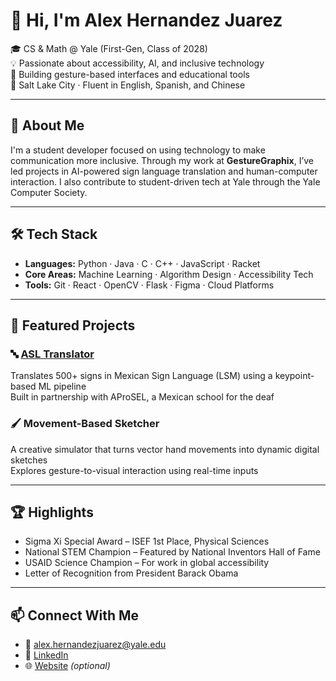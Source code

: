 # 👋 Hi, I'm Alex Hernandez Juarez

🎓 CS & Math @ Yale (First-Gen, Class of 2028)  
💡 Passionate about accessibility, AI, and inclusive technology  
🤖 Building gesture-based interfaces and educational tools  
📍 Salt Lake City · Fluent in English, Spanish, and Chinese  

---

## 💼 About Me

I'm a student developer focused on using technology to make communication more inclusive. Through my work at **GestureGraphix**, I’ve led projects in AI-powered sign language translation and human-computer interaction. I also contribute to student-driven tech at Yale through the Yale Computer Society.

---

## 🛠 Tech Stack

- **Languages:** Python · Java · C · C++ · JavaScript · Racket  
- **Core Areas:** Machine Learning · Algorithm Design · Accessibility Tech  
- **Tools:** Git · React · OpenCV · Flask · Figma · Cloud Platforms

---

## 🚀 Featured Projects

### 🔤 [ASL Translator](https://github.com/GestureGraphix/asl-translator)  
Translates 500+ signs in Mexican Sign Language (LSM) using a keypoint-based ML pipeline  
Built in partnership with AProSEL, a Mexican school for the deaf

### 🖌️ Movement-Based Sketcher  
A creative simulator that turns vector hand movements into dynamic digital sketches  
Explores gesture-to-visual interaction using real-time inputs

---

## 🏆 Highlights

- Sigma Xi Special Award – ISEF 1st Place, Physical Sciences  
- National STEM Champion – Featured by National Inventors Hall of Fame  
- USAID Science Champion – For work in global accessibility  
- Letter of Recognition from President Barack Obama  

---

## 📫 Connect With Me

- 📧 alex.hernandezjuarez@yale.edu  
- 🔗 [LinkedIn](https://linkedin.com/in/YOUR-LINK-HERE)  
- 🌐 [Website](https://gesturegraphix.github.io) *(optional)*  

